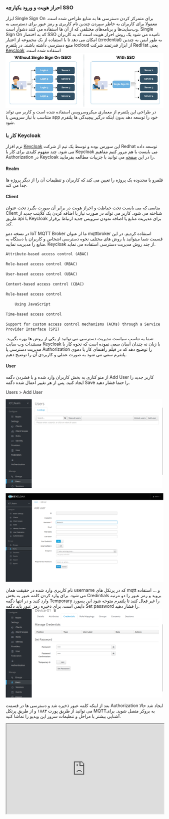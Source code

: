 ### احراز هویت و ورود یکپارچه   SSO
ابزار Single Sign On برای متمرکز کردن دسترسی ها به منابع طراحی شده است.
معمولا برای کاربران به خاطر سپردن چندین نام کاربری و رمز عبور برای دسترسی به وب‌سایت‌ها و برنامه‌های مختلفی که از آن ها استفاده می کنند دشوار است. Single Sign On که به اختصار SSO نامیده می شود یک روش احراز هویت است که به کاربران امکان می دهد تا با استفاده از یک مجموعه از اعتبار (credential) به طور ایمن به چندین منبع دسترسی داشته باشند.
در پلتفرم iocloud از ابزار قدرتمند شرکت RedHat یعنی [Keycloak](https://www.keycloak.org) استفاده شده است.
![تفاوت  احراز هویت یکپارچه و غیر متمرکز](asset/sso/single-sign-on-info.jpg?raw=true "Single Sign-On")
در طراحی این پلتفرم از معماری میکروسرویس استفاده شده است و کاربر می تواند متناسب با نیاز  سرویس یا app خود را توسعه دهد بدون اینکه درگیر پیچیدگی ها پلتفرم شود.

### کار با Keycloak
نرم افزار [Keycloak](https://www.keycloak.org/docs/latest/authorization_services/index.html) اپن سورس بوده و توسط یک تیم از شرکت  Redhat توسعه داده می شود.
چند مفهوم کلیدی برای کار با Keycloak می بایست با هم مرور کنیم
مفاهیم Authorization در Keycloak را در این [صفحه](https://www.keycloak.org/docs/latest/authorization_services/index.html) می توانید با جزییات مطالعه بفرمایید.
#### Realm
قلمرو یا مجدوده یک پروژه را تعیین می کند که کاربران و تنظیمات آن را از دیگر پروژه ها جدا می کند.
#### Client
منابعی که می بایست تحت حفاظت و احراز هویت در برابر آن صورت بگیرد تحت عنوان Client شناخته می شود. کاربر می تواند در صورت نیاز با اضافه کردن یک کلاینت جدید از طریق api با Keycloak برای مدیریت منابع یا اضافه نمودن سرویس جدید ارتباط برقرار کند.

در نسخه دمو IoT MQTT Broker ما از عنوان mqttbroker استفاده کردیم.
در این قسمت شما میتوانید با روش های مختلف نحوه دسترسی اشخاص و کاربران یا دستگاه به منابع را مدیریت نمایید. Keycloak از چند روش مدیریت دسترسی استفاده می نماید.


    Attribute-based access control (ABAC)

    Role-based access control (RBAC)

    User-based access control (UBAC)

    Context-based access control (CBAC)

    Rule-based access control

        Using JavaScript

    Time-based access control

    Support for custom access control mechanisms (ACMs) through a Service Provider Interface (SPI)

شما به تناسب سیاست مدیریت دسترسی می توانید از یکی از روش ها بهره بگیرید. مستندات وب سایت Keycloak با زبان نه چندان آسان سعی نموده است که نحوه کار با مدیریت دسترسی یا Authorization را توضیح دهد که در فیلم راهنمای کار با دموی پلتفرم سعی می شود به صورت عملی و کاربردی آن را توضیح دهیم.


#### User
از منو کناری به بخش کاربران وارد شده و با فشردن دگمه Add User کاربر جدید را ایجاد کنید. پس از هر تغییر اعمال شده دگمه Save را حتما فشار دهید.

Users > Add User

![](asset/sso/add-user.png)

![](asset/sso/add-user-save.png)

نام کاربری وارد شده در حقیقت همان username که در پرتکل های mqtt و ... استفاده می شود.
برای وارد کردن کلمه عبور به بخش Credintials بروید و رمز عبور را دو مرتبه وارد کنید و در انتها دگمه Temporary را غیر فعال کنید تا پلتفرم متوجه شود این پسورد دایمی است. برای ذخیره رمز عبور باید دگمه Set password را فشار دهید.
![](asset/sso/set-password.png)

بعد از اینکه کلمه عبور ذخیره شد و دسترسی ها در قسمت Authorization ایجاد شد حالا می توانید از طریق پورت ۱۸۸۳ و از طریق پرتکل MQTTبه بروکر متصل شوید.
برای آشنایی بیشتر با مراحل و تنظیمات سرور این ویدیو را تماشا کنید.

<style>.h_iframe-aparat_embed_frame{position:relative;}.h_iframe-aparat_embed_frame .ratio{display:block;width:100%;height:auto;}.h_iframe-aparat_embed_frame iframe{position:absolute;top:0;left:0;width:100%;height:100%;}</style><div class="h_iframe-aparat_embed_frame"><span style="display: block;padding-top: 57%"></span><iframe src="https://www.aparat.com/video/video/embed/videohash/VpA0R/vt/frame" allowFullScreen="true" webkitallowfullscreen="true" mozallowfullscreen="true"></iframe></div>